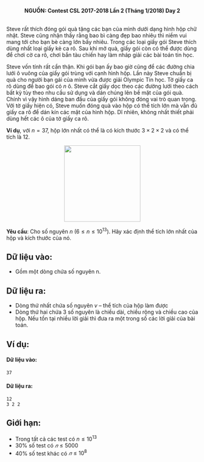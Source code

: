 **<center>NGUỒN: Contest CSL 2017-2018 Lần 2 (Tháng 1/2018) Day 2</center>**
<br>

Steve rất thích đóng gói quà tặng các bạn của mình dưới dạng hình hộp chữ nhật.  Steve cũng nhận thấy rằng bao bì càng đẹp bao nhiêu thì niềm vui mang tới cho bạn bè càng lớn bấy nhiêu. Trong các loại giấy gói Steve thích dùng nhất loại giấy kẻ ca rô. Sau khi mở quà, giấy gói còn có thể được dùng để chơi cờ ca rô, chơi bắn tàu chiến hay làm nháp giải các bài toán tin học.

Steve vốn tính rất cẩn thận. Khi gói bạn ấy bao giờ cũng để các đường chia lưới ô vuông của giấy gói trùng với cạnh hình hộp. Lần này Steve chuẩn bị quà cho người bạn gái của mình vừa được giải Olympic Tin học. Tờ giấy ca rô dùng để bao gói có $n$ ô. Steve cắt giấy dọc theo các đường lưới theo cách bất kỳ tùy theo nhu cầu sử dụng và dán chúng lên bề mặt của gói quà. Chính vì vậy hình dáng ban đầu của giấy gói không đóng vai 
trò quan trọng. Với tờ giấy hiện có, Steve muốn đóng quà vào hộp có thể tích lớn mà vẫn đủ giấy ca rô để dán kín các mặt của hình hộp. Dĩ nhiên, không nhất thiết phải dùng hết các ô của tờ giấy ca rô.

**Ví dụ**, với $n = 37$, hộp lớn nhất có thể là có kích thước $3×2×2$ và có thể tích là $12$.
<center><img src="/images/problems/1152/gift.svg" width=200px></center>

**Yêu cầu**: Cho số nguyên $n\ (6 ≤ n ≤ 10^{13})$. Hãy xác định thể tích lớn nhất của hộp và kích thước của nó.

## Dữ liệu vào:
- Gồm một dòng chứa số nguyên n.

## Dữ liệu ra:
- Dòng thứ nhất chứa số nguyên $v$ – thể tích của hộp làm được
- Dòng thứ hai chứa $3$ số nguyên là chiều dài, chiều rộng và chiều cao của hộp. Nếu tồn tại nhiều lời giải thì đưa ra một trong số các lời giải  của bài toán.

## Ví dụ:
#### Dữ liệu vào:
```
37
```

#### Dữ liệu ra:
```
12
3 2 2
```

## Giới hạn:
- Trong tất cả các test có $n \le 10^{13}$
- $30\%$ số test có $𝑛 ≤ 5000$
- $40\%$ số test khác có $𝑛 ≤ 10^8$

